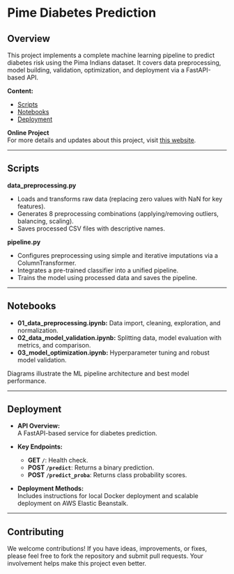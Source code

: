 # Pime Diabetes Prediction


## Overview

This project implements a complete machine learning pipeline to predict diabetes risk using the Pima Indians dataset. It covers data preprocessing, model building, validation, optimization, and deployment via a FastAPI-based API.

**Content:**
- [Scripts](#scripts)
- [Notebooks](#notebooks)
- [Deployment](#deployment)

**Online Project**  
For more details and updates about this project, visit [this website](https://haroldeustaquio.com/projects/pima-diabetes-prediction).

---

## Scripts

**data_preprocessing.py**  
- Loads and transforms raw data (replacing zero values with NaN for key features).  
- Generates 8 preprocessing combinations (applying/removing outliers, balancing, scaling).  
- Saves processed CSV files with descriptive names.

**pipeline.py**  
- Configures preprocessing using simple and iterative imputations via a ColumnTransformer.  
- Integrates a pre-trained classifier into a unified pipeline.  
- Trains the model using processed data and saves the pipeline.

---

## Notebooks

- **01_data_preprocessing.ipynb:** Data import, cleaning, exploration, and normalization.
- **02_data_model_validation.ipynb:** Splitting data, model evaluation with metrics, and comparison.
- **03_model_optimization.ipynb:** Hyperparameter tuning and robust model validation.

Diagrams illustrate the ML pipeline architecture and best model performance.

---

## Deployment

- **API Overview:**  
  A FastAPI-based service for diabetes prediction.
  
- **Key Endpoints:**  
  - **GET `/`**: Health check.  
  - **POST `/predict`**: Returns a binary prediction.  
  - **POST `/predict_proba`**: Returns class probability scores.
  
- **Deployment Methods:**  
  Includes instructions for local Docker deployment and scalable deployment on AWS Elastic Beanstalk.

---

## Contributing

We welcome contributions! If you have ideas, improvements, or fixes, please feel free to fork the repository and submit pull requests. Your involvement helps make this project even better.